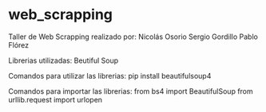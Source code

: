 # web_scrapping

Taller de Web Scrapping realizado por:
Nicolás Osorio
Sergio Gordillo
Pablo Flórez

Librerias utilizadas:
Beutiful Soup

Comandos para utilizar las librerias:
pip install beautifulsoup4

Comandos para importar las librerias:
from bs4 import BeautifulSoup
from urllib.request import urlopen
